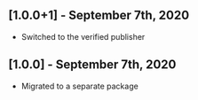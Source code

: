 ## [1.0.0+1] - September 7th, 2020

* Switched to the verified publisher


## [1.0.0] - September 7th, 2020

* Migrated to a separate package
